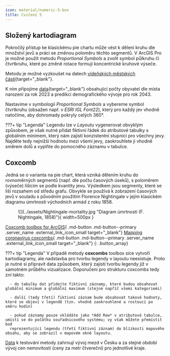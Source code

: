 ```yaml
---
icon: material/numeric-5-box
title: Cvičení 5
---
```

## Složený kartodiagram
Pokročilý přístup ke klasickému pie chartu může vést k dělení kruhu dle množství jevů a práci se změnou poloměru těchto segmentů. V ArcGIS Pro je možné použít metodu *Proportional Symbols* a zvolit symbol půlkruhu či čtvrtkruhu, které po změně rotace formují koncentrické kruhové výseče.

Metodu je možné vyzkoušet na datech [vídeňských městských částí](https://www.data.gv.at/katalog/en/dataset/2ee6b8bf-6292-413c-bb8b-bd22dbb2ad4b){target="_blank"}.

K nim připojíme [data](https://www.data.gv.at/katalog/en/dataset/0c4279aa-e14c-4626-9b4b-882fa32551b0){target="_blank"} obsahující počty obyvatel dle místa narození za rok 2023 a predikci demografického vývoje pro rok 2043.

Nastavíme v symbologii *Proportional Symbols* a vybereme symbol čtvrtkruhu (obsažen např. v *ESRI IGL Font22*), který pro každý jev vhodně natočíme, aby dohromady pokryly celých 360°.

???+ tip "Legenda"
      Legendu lze v *Layoutu* vygenerovat obvyklým způsobem, je však nutné přidat fiktivní řádek do atributové tabulky s globálním minimem, který nám zajistí konzistentní stupnici pro všechny jevy. Najděte tedy nejnižší hodnotu mezi všemi jevy, zaokrouhlete ji vhodně směrem dolů a vyplňte do pomocného záznamu v tabulce.

## Coxcomb
Jedná se o varianta na pie chart, která vzniká dělením kruhu do rovnoměrných segmentů (např. dle počtu časových úseků), s poloměrem (výseče) lišícím se podle kvantity jevu. Výsledkem jsou segmenty, které se liší rozsahem od středu grafu. Obvykle se používá k zobrazení časových jevů v souladu s původním použitím Florence Nightingale v jejím klasickém diagramu úmrtnosti východních armád z roku 1858.

<figure markdown>
  ![](../assets/Nightingale-mortality.jpg "Diagram úmrtnosti (F. Nightingale, 1858)"){ width=500px }
</figure>

[Coxcomb toolbox for ArcGIS](https://carto.maps.arcgis.com/home/item.html?id=ebdf8024e9714c7dbfa4f5342634fcdb){ .md-button .md-button--primary .server_name .external_link_icon_small target="_blank"}
[Mapping coronavirus coxcombs](https://www.esri.com/arcgis-blog/products/arcgis-pro/mapping/mapping-coronavirus-coxcombs/){ .md-button .md-button--primary .server_name .external_link_icon_small target="_blank"}
{: .button_array}

???+ tip "Legenda"
      V případě metody **coxcombs** toolbox sice vytvoří kartodiagramy, ale nadstavba pro tvorbu legendy v layoutu neexistuje. Proto
      je nutné si připravit data způsobem, který zajistí tvorbu legendy již v samotném průběhu vizualizace. Doporučení pro strukturu
      coxcombs tedy zní takto:

      - do tabulky dat přidejte fiktivní záznamy, které budou obsahovat globální minimum a globální maximum (stejné napříč všemi kategoriemi)

      - další (tedy třetí) fiktivní záznam bude obsahovat takové hodnoty, které se objeví v legendě (tzn. vhodně zaokrouhlené a rostoucí po směru hodin)
      
      - pokud záznamy pouze vkládáte jako *Add Row* v atributové tabulce, umístí se do počátku souřadnicového systému; vy však můžete přemístit bod
      reprezentující legendu (třetí fiktivní záznam) do blízkosti mapového obsahu, aby se zobrazil v mapovém okně layoutu.

[Data](../assets/data/Coxcomb_Mzdy_DRI.xlsx) k testování metody zahrnují vývoj mezd v Česku a za stejné období vývoj cen nemovitostí (ceny za metr čtvereční) pro jednotlivé kraje.